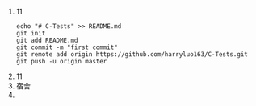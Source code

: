 1. 11
   ```
   echo "# C-Tests" >> README.md
   git init
   git add README.md
   git commit -m "first commit"
   git remote add origin https://github.com/harryluo163/C-Tests.git
   git push -u origin master
   ```
2. 11
3. 宿舍
4. 


